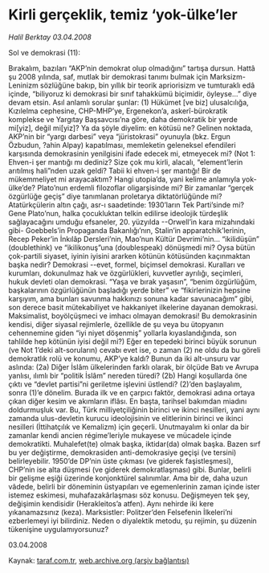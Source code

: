 # Kirli gerçeklik, temiz ‘yok-ülke’ler

*Halil Berktay 03.04.2008*

<div class="yazi">Sol ve demokrasi (11):

Bırakalım, bazıları “AKP’nin demokrat olup olmadığını” tartışa dursun. Hattâ şu 2008 yılında, saf, mutlak bir demokrasi tanımı bulmak için Marksizm-Leninizm sözlüğüne bakıp, bin yıllık bir teorik apriorisizm ve tumturaklı edâ içinde, “biliyoruz ki demokrasi bir sınıf tahakkümü biçimidir, öyleyse...” diye devam etsin. 
Asıl anlamlı sorular şunlar: (1) Hükümet [ve biz] ulusalcılığa, Kızılelma cephesine, CHP-MHP’ye, Ergenekon’a, askerî-bürokratik komplekse ve Yargıtay Başsavcısı’na göre, daha demokratik bir yerde mi[yiz], değil mi[yiz]? Ya da şöyle diyelim: en kötüsü ne? Gelinen noktada, AKP’nin bir “yargı darbesi” veya “jüristokrasi” oyunuyla (bkz. Ergun Özbudun, ?ahin Alpay) kapatılması, memleketin geleneksel efendileri karşısında demokrasinin yenilgisini ifade edecek mi, etmeyecek mi? 
(Not 1: Ehven-i şer mantığı mı dediniz? Size çok mu kirli, alacalı, “element’lerin arıtılmış hali”nden uzak geldi? Tabii ki ehven-i şer mantığı! Bir de mükemmeliyet mi arayacaktım? Hangi utopia’da, yani kelime anlamıyla yok-ülke’de? Plato’nun erdemli filozoflar oligarşisinde mi? Bir zamanlar “gerçek özgürlüğe geçiş” diye tanımlanan proletarya diktatörlüğünde mi? Atatürkçülerin altın çağı, asr-ı saadetinde: 1930’ların Tek Parti’sinde mi? Gene Plato’nun, halka çocukluktan telkin edilirse ideolojik türdeşlik sağlayacağını umduğu efsaneler, 20. yüzyılda --Orwell’in kara mizahındaki gibi- Goebbels’in Propaganda Bakanlığı’nın, Stalin’in apparatchik’lerinin, Recep Peker’in İnkılâp Dersleri’nin, Mao’nun Kültür Devrimi’nin... “ikilidüşün” (doublethink) ve “ikilikonuş”una (doublespeak) dönüşmedi mi? Oysa bütün çok-partili siyaset, iyinin iyisini ararken kötünün kötüsünden kaçınmaktan başka nedir? Demokrasi --evet, formel, biçimsel demokrasi. Kuralları ve kurumları, dokunulmaz hak ve özgürlükleri, kuvvetler ayrılığı, seçimleri, hukuk devleti olan demokrasi. “Yaşa ve bırak yaşasın”, “benim özgürlüğüm, başkalarının özgürlüğünün başladığı yerde biter” ve “fikirlerinizin hepsine karşıyım, ama bunları savunma hakkınızı sonuna kadar savunacağım” gibi, son derece basit mütekabiliyet ve hakkaniyet ilkelerine dayanan demokrasi. Maksimalist, boyölçüşmeci ve imhacı olmayan demokrasi! Bu demokrasinin kendisi, diğer siyasal rejimlerle, özellikle de şu veya bu ütopyanın cehennemine giden “iyi niyet döşenmiş” yollarla kıyaslandığında, son tahlilde hep kötünün iyisi değil mi?) 
Eğer en tepedeki birinci büyük sorunun (ve Not 1’deki alt-soruların) cevabı evet ise, o zaman (2) ne oldu da bu göreli demokratlık rolü ve konumu, AKP’ye kaldı? Bunun da iki alt-unsuru var aslında: (2a) Diğer İslâm ülkelerinden farklı olarak, bir ölçüde Batı ve Avrupa yanlısı, ılımlı bir “politik İslâm” nereden türedi? (2b) Hangi koşullarda öne çıktı ve “devlet partisi”ni geriletme işlevini üstlendi? 
(2)’den başlayalım, sonra (1)’e dönelim. Burada ilk ve en çarpıcı faktör, demokrasi adına ortaya çıkan diğer kesim ve akımların iflâsı. En başta, tarihsel bakımdan miadını doldurmuşluk var. Bu, Türk milliyetçiliğinin birinci ve ikinci nesilleri, yani aynı zamanda ulus-devletin kurucu ideolojisinin ve elitlerinin birinci ve ikinci nesilleri (İttihatçılık ve Kemalizm) için geçerli. Unutmayalım ki onlar da bir zamanlar kendi ancien régime’leriyle mukayese ve mücadele içinde demokratikti. Muhalefet(te) olmak başka, iktidar(da) olmak başka. Bazen sırf bu yer değiştirme, demokrasiden anti-demokrasiye geçişi (ve tersini) belirleyebilir. 1950’de DP’nin üste çıkması (ve giderek faşistleşmesi), CHP’nin ise alta düşmesi (ve giderek demokratlaşması) gibi. Bunlar, belirli bir gelişme eşiği üzerinde konjonktürel salınımlar. Ama bir de, daha uzun vâdede, belirli bir döneminin üstyapıları ve egemenlerinin zaman içinde ister istemez eskimesi, muhafazakârlaşması söz konusu. 
Değişmeyen tek şey, değişimin kendisidir (Herakleitos’a atfen). Aynı nehirde iki kere yıkanamazsınız (keza). Marksistler: Politzer’den Felsefenin İlkeleri’ni ezberlemeyi iyi bilirdiniz. Neden o diyalektik metodu, şu rejimin, şu düzenin tükenişine uygulamıyorsunuz?

03.04.2008</div>

Kaynak: [taraf.com.tr](http://www.taraf.com.tr:80/halil-berktay/makale-kirli-gerceklik-temiz-yok-ulkeler.htm), [web.archive.org (arşiv bağlantısı)](http://web.archive.org/web/20100717211923/http://www.taraf.com.tr:80/halil-berktay/makale-kirli-gerceklik-temiz-yok-ulkeler.htm)

